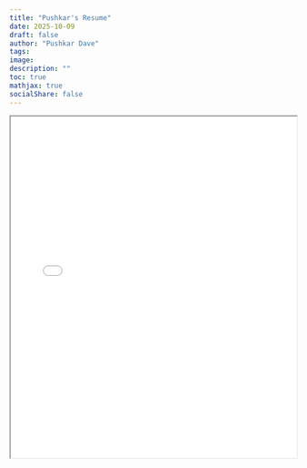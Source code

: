 ```yaml
---
title: "Pushkar's Resume"
date: 2025-10-09
draft: false
author: "Pushkar Dave"
tags:
image: 
description: ""
toc: true
mathjax: true
socialShare: false
---
```

<iframe src="/PushkarDave-Resume.pdf" width="100%" height="600px"></iframe>

